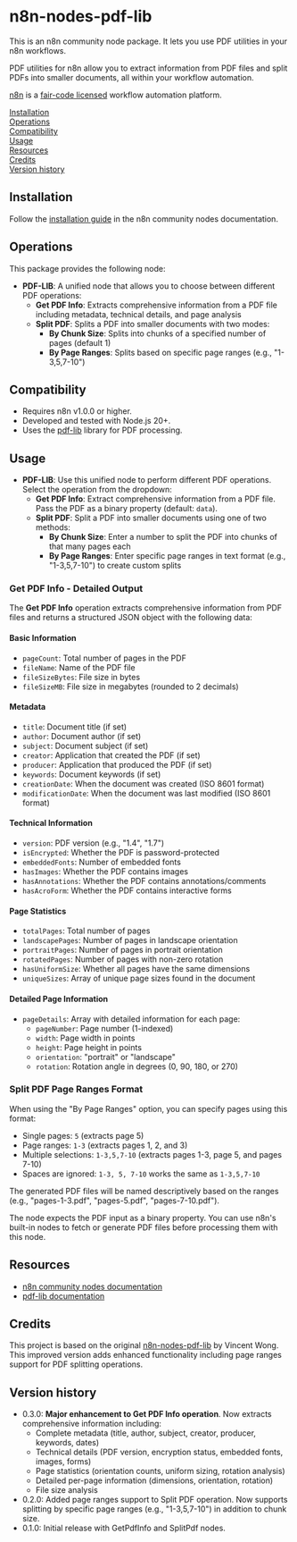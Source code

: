 # n8n-nodes-pdf-lib

This is an n8n community node package. It lets you use PDF utilities in your n8n workflows.

PDF utilities for n8n allow you to extract information from PDF files and split PDFs into smaller documents, all within your workflow automation.

[n8n](https://n8n.io/) is a [fair-code licensed](https://docs.n8n.io/reference/license/) workflow automation platform.

[Installation](#installation)  
[Operations](#operations)  
[Compatibility](#compatibility)  
[Usage](#usage)  
[Resources](#resources)  
[Credits](#credits)  
[Version history](#version-history)

## Installation

Follow the [installation guide](https://docs.n8n.io/integrations/community-nodes/installation/) in the n8n community nodes documentation.

## Operations

This package provides the following node:

- **PDF-LIB**: A unified node that allows you to choose between different PDF operations:
  - **Get PDF Info**: Extracts comprehensive information from a PDF file including metadata, technical details, and page analysis
  - **Split PDF**: Splits a PDF into smaller documents with two modes:
    - **By Chunk Size**: Splits into chunks of a specified number of pages (default 1)
    - **By Page Ranges**: Splits based on specific page ranges (e.g., "1-3,5,7-10")

## Compatibility

- Requires n8n v1.0.0 or higher.
- Developed and tested with Node.js 20+.
- Uses the [pdf-lib](https://pdf-lib.js.org/) library for PDF processing.

## Usage

- **PDF-LIB**: Use this unified node to perform different PDF operations. Select the operation from the dropdown:
  - **Get PDF Info**: Extract comprehensive information from a PDF file. Pass the PDF as a binary property (default: `data`).
  - **Split PDF**: Split a PDF into smaller documents using one of two methods:
    - **By Chunk Size**: Enter a number to split the PDF into chunks of that many pages each
    - **By Page Ranges**: Enter specific page ranges in text format (e.g., "1-3,5,7-10") to create custom splits

### Get PDF Info - Detailed Output

The **Get PDF Info** operation extracts comprehensive information from PDF files and returns a structured JSON object with the following data:

#### Basic Information
- `pageCount`: Total number of pages in the PDF
- `fileName`: Name of the PDF file
- `fileSizeBytes`: File size in bytes
- `fileSizeMB`: File size in megabytes (rounded to 2 decimals)

#### Metadata
- `title`: Document title (if set)
- `author`: Document author (if set)
- `subject`: Document subject (if set)
- `creator`: Application that created the PDF (if set)
- `producer`: Application that produced the PDF (if set)
- `keywords`: Document keywords (if set)
- `creationDate`: When the document was created (ISO 8601 format)
- `modificationDate`: When the document was last modified (ISO 8601 format)

#### Technical Information
- `version`: PDF version (e.g., "1.4", "1.7")
- `isEncrypted`: Whether the PDF is password-protected
- `embeddedFonts`: Number of embedded fonts
- `hasImages`: Whether the PDF contains images
- `hasAnnotations`: Whether the PDF contains annotations/comments
- `hasAcroForm`: Whether the PDF contains interactive forms

#### Page Statistics
- `totalPages`: Total number of pages
- `landscapePages`: Number of pages in landscape orientation
- `portraitPages`: Number of pages in portrait orientation
- `rotatedPages`: Number of pages with non-zero rotation
- `hasUniformSize`: Whether all pages have the same dimensions
- `uniqueSizes`: Array of unique page sizes found in the document

#### Detailed Page Information
- `pageDetails`: Array with detailed information for each page:
  - `pageNumber`: Page number (1-indexed)
  - `width`: Page width in points
  - `height`: Page height in points
  - `orientation`: "portrait" or "landscape"
  - `rotation`: Rotation angle in degrees (0, 90, 180, or 270)

### Split PDF Page Ranges Format

When using the "By Page Ranges" option, you can specify pages using this format:
- Single pages: `5` (extracts page 5)
- Page ranges: `1-3` (extracts pages 1, 2, and 3)
- Multiple selections: `1-3,5,7-10` (extracts pages 1-3, page 5, and pages 7-10)
- Spaces are ignored: `1-3, 5, 7-10` works the same as `1-3,5,7-10`

The generated PDF files will be named descriptively based on the ranges (e.g., "pages-1-3.pdf", "pages-5.pdf", "pages-7-10.pdf").

The node expects the PDF input as a binary property. You can use n8n's built-in nodes to fetch or generate PDF files before processing them with this node.

## Resources

- [n8n community nodes documentation](https://docs.n8n.io/integrations/#community-nodes)
- [pdf-lib documentation](https://pdf-lib.js.org/)

## Credits

This project is based on the original [n8n-nodes-pdf-lib](https://github.com/vvcent/n8n-nodes-pdf-lib) by Vincent Wong. This improved version adds enhanced functionality including page ranges support for PDF splitting operations.

## Version history

- 0.3.0: **Major enhancement to Get PDF Info operation**. Now extracts comprehensive information including:
  - Complete metadata (title, author, subject, creator, producer, keywords, dates)
  - Technical details (PDF version, encryption status, embedded fonts, images, forms)
  - Page statistics (orientation counts, uniform sizing, rotation analysis)
  - Detailed per-page information (dimensions, orientation, rotation)
  - File size analysis
- 0.2.0: Added page ranges support to Split PDF operation. Now supports splitting by specific page ranges (e.g., "1-3,5,7-10") in addition to chunk size.
- 0.1.0: Initial release with GetPdfInfo and SplitPdf nodes.
